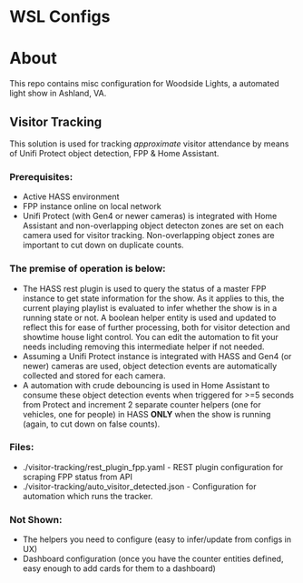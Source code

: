 # WSL Configs

# About

This repo contains misc configuration for Woodside Lights, a automated light show in Ashland, VA.

## Visitor Tracking

This solution is used for tracking *approximate* visitor attendance by means of Unifi Protect object detection, FPP & Home Assistant.

### Prerequisites:

- Active HASS environment
- FPP instance online on local network
- Unifi Protect (with Gen4 or newer cameras) is integrated with Home Assistant and non-overlapping object detecton zones are set on each camera used for visitor tracking. Non-overlapping object zones are important to cut down on duplicate counts.

### The premise of operation is below:

- The HASS rest plugin is used to query the status of a master FPP instance to get state information for the show. As it applies to this, the current playing playlist is evaluated to infer whether the show is in a running state or not. A boolean helper entity is used and updated to reflect this for ease of further processing, both for visitor detection and showtime house light control. You can edit the automation to fit your needs including removing this intermediate helper if not needed.
- Assuming a Unifi Protect instance is integrated with HASS and Gen4 (or newer) cameras are used, object detection events are automatically collected and stored for each camera.
- A automation with crude debouncing is used in Home Assistant to consume these object detection events when triggered for >=5 seconds from Protect and increment 2 separate counter helpers (one for vehicles, one for people) in HASS __ONLY__ when the show is running (again, to cut down on false counts).

### Files:

- ./visitor-tracking/rest_plugin_fpp.yaml - REST plugin configuration for scraping FPP status from API
- ./visitor-tracking/auto_visitor_detected.json - Configuration for automation which runs the tracker.

### Not Shown:

- The helpers you need to configure (easy to infer/update from configs in UX)
- Dashboard configuration (once you have the counter entities defined, easy enough to add cards for them to a dashboard)
